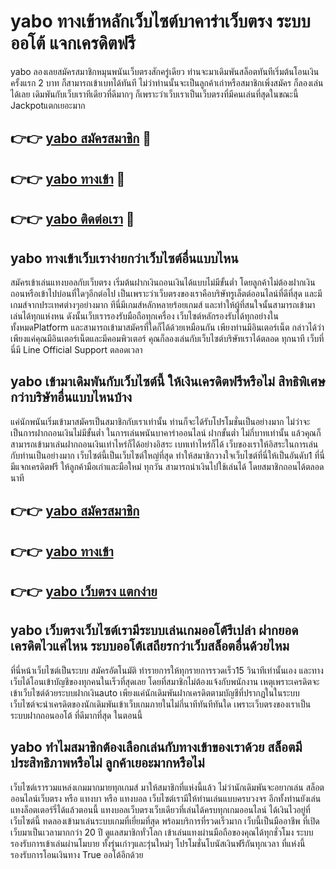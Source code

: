 # yabo ทางเข้าหลักเว็บไซต์บาคาร่าเว็บตรง ระบบออโต้ แจกเครดิตฟรี

yabo ลองเลยสมัครสมาชิกหมุนพนันเว็บตรงสักครู่เดียว ท่านจะมาเดิมพันสล็อตทันทีเริ่มต้นโอนเงินครั้งแรก 2 บาท ก็สามารถเข้าเบทได้ทันที ไม่ว่าท่านนั้นจะเป็นลูกค้าเก่าหรือสมาชิกเพิ่งสมัคร ก็ลองเล่นได้เลย เดิมพันกับเว็บเราทีเดียวที่ดีมากๆ ก็เพราะว่าเว็บเราเป็นเว็บตรงที่มีคนเล่นที่สุดในขณะนี้ Jackpotแตกเยอะมาก

## 👉👉 [yabo สมัครสมาชิก](https://bit.ly/3Ckzg5n) 🎰
## 👉👉 [yabo ทางเข้า](https://bit.ly/3Ckzg5n) 🎰
## 👉👉 [yabo ติดต่อเรา](https://bit.ly/3Ckzg5n) 🎰

## yabo ทางเข้าเว็บเราง่ายกว่าเว็บไซต์อื่นแบบไหน
สมัครเข้าเล่นแทงบอลกับเว็บตรง เริ่มต้นฝากเงินถอนเงินได้แบบไม่มีขั้นต่ำ โดยลูกค้าไม่ต้องฝากเงินถอนหรือเข้าไปบ่อนที่ใดๆอีกต่อไป เป็นเพราะว่าเว็บตรงของเราคือบริษัทรูเล็ตต์ออนไลน์ที่ดีที่สุด และมีเกมส์จากประเทศต่างๆอย่างมาก ทีนี่มีเกมส์หลักหลายร้อยเกมส์ และทำให้ผู้ที่สนใจนั้นสามารถเข้ามาเล่นได้ทุกแห่งหน ดังนั้นเว็บเรารองรับมือถือทุกเครื่อง เว็บไซต์หลักรองรับได้ทุกอย่างในทั้งหมดPlatform และสามารถเข้ามาสมัครที่ใดก็ได้ด้วยเหมือนกัน เพียงท่านมีอินเตอร์เน็ต กล่าวได้ว่าเพียงแค่คุณมีอินเตอร์เน็ตและมีคอมพิวเตอร์ คุณก็ลองเล่นกับเว็บไซต์บริษัทเราได้ตลอด ทุกนาที เว็บที่นี่มี Line Official Support ตลอดเวลา

## yabo เข้ามาเดิมพันกับเว็บไซต์นี้ ให้เงินเครดิตฟรีหรือไม่ สิทธิพิเศษกว่าบริษัทอื่นแบบไหนบ้าง
แค่นักพนันเริ่มเข้ามาสมัครเป็นสมาชิกกับเราเท่านั้น ท่านก็จะได้รับโปรโมชั่นเป็นอย่างมาก ไม่ว่าจะเป็นการฝากถอนเงินไม่มีขั้นต่ำ ในการเล่นพนันบาคาร่าออนไลน์ ฝากขั้นต่ำ ไม่กี่บาทเท่านั้น แล้วคุณก็สามารถเข้ามาเล่นฝากถอนเงินเท่าไหร่ก็ได้อย่างอิสระ เบทเท่าไหร่ก็ได้ เว็บของเราให้อิสระในการเล่นกับท่านเป็นอย่างมาก เว็บไซต์นี้เป็นเว็บไซต์ใหญ่ที่สุด ทำให้สมาชิกวางใจเว็บไซต์ที่นี่ให้เป็นอันดับ1 ที่นี่มีแจกเครดิตฟรี ให้ลูกค้ามือเก่าและมือใหม่ ทุกวัน สามารถนำเงินไปใช้เล่นได้ โดยสมาชิกถอนได้ตลอดนาที

## 👉👉 [yabo สมัครสมาชิก](https://bit.ly/3Ckzg5n)
## 👉👉 [yabo ทางเข้า](https://bit.ly/3Ckzg5n)
## 👉👉 [yabo เว็บตรง แตกง่าย](https://bit.ly/3Ckzg5n)

## yabo เว็บตรงเว็บไซต์เรามีระบบเล่นเกมออโต้รึเปล่า ฝากยอดเครดิตไวแค่ไหน ระบบออโต้เสถียรกว่าเว็บสล็อตอื่นด้วยไหม
ที่นี่หน้าเว็บไซต์เป็นระบบ สมัครอัตโนมัติ ทำรายการให้ทุกรายการรวดเร็ว15 วินาทีเท่านั้นเอง และทางเว็บได้โอนเข้าบัญชีของทุกคนในเร็วที่สุดเลย โดยที่สมาชิกไม่ต้องแจ้งกับพนักงาน เหตุเพราะเครดิตจะเข้าเว็บไซต์ด้วยระบบฝากเงินauto เพียงแค่นักเดิมพันฝากเครดิตตามบัญชีที่ปรากฏในในระบบ เว็บไซต์จะนำเครดิตของนักเดิมพันเข้าเว็บเกมภายในไม่กี่นาทีทันทีทันใด เพราะเว็บตรงของเราเป็นระบบฝากถอนออโต้ ที่ดีมากที่สุด ในตอนนี้

## yabo ทำไมสมาชิกต้องเลือกเล่นกับทางเข้าของเราด้วย สล็อตมีประสิทธิภาพหรือไม่ ลูกค้าเยอะมากหรือไม่
เว็บไซต์เรารวมแหล่งเกมมากมายทุกเกมส์ มาให้สมาชิกที่แห่งนี้แล้ว ไม่ว่านักเดิมพันจะอยากเล่น สล็อตออนไลน์เว็บตรง หรือ แทงบา หรือ แทงบอล เว็บไซต์เรามีให้ท่านเล่นแบบครบวงจร อีกทั้งท่านยังเล่นแทงล็อตเตอร์รี่ได้แล้วตอนนี้ แทงบอลเว็บตรงเว็บเดียวที่เล่นได้ครบทุกเกมออนไลน์ ได้เงินไวอยู่ที่เว็บไซต์นี้ ทดลองเข้ามาเล่นระบบเกมที่เยี่ยมที่สุด พร้อมบริการที่รวดเร็วมาก เว็บนี้เป็นมืออาชีพ ที่เปิดเว็บมาเป็นเวลามากกว่า 20 ปี ดูแลสมาชิกทั่วโลก เข้าเล่นแทงผ่านมือถือของคุณได้ทุกชั่วโมง ระบบรองรับการเข้าเล่นผ่านโมบาย ทั้งรุ่นเก่าๆและรุ่นใหม่ๆ โปรโมชั่นโบนัสเงินฟรีกันทุกเวลา ที่แห่งนี้รองรับการโอนเงินทาง True ออโต้อีกด้วย
